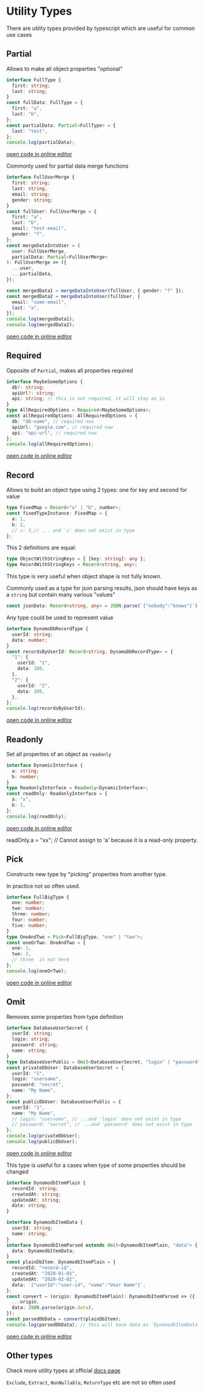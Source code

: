 # Utility Types

There are utility types provided by typescript which are useful for common use cases

## Partial

Allows to make all object properties "optional"

```ts
interface FullType {
  first: string;
  last: string;
}
const fullData: FullType = {
  first: "a",
  last: "b",
};
const partialData: Partial<FullType> = {
  last: "test",
};
console.log(partialData);
```

[open code in online editor](https://www.typescriptlang.org/play?#code/JYOwLgpgTgZghgYwgAgGIFcA2mAqBPABxQG8AoZZGYKAZzAC5k6pQBzAbnOUzjsebacAvqQQB7EHUpZMAEThg4jDNnxFkAXmRkKVWg2QAiOIYA0XHnyMAjM6SGdxksMgJwoYYHDkKlyAArunt4APCq4hBAAfJraFrwGhpB0dg6iEjRimBAAdJhirAAUbh5ePooAlOxAA)

Commonly used for partial data merge functions

```ts
interface FullUserMerge {
  first: string;
  last: string;
  email: string;
  gender: string;
}
const fullUser: FullUserMerge = {
  first: "a",
  last: "b",
  email: "test-email",
  gender: "f",
};
const mergeDataIntoUser = (
  user: FullUserMerge,
  partialData: Partial<FullUserMerge>
): FullUserMerge => ({
  ...user,
  ...partialData,
});

const mergedData1 = mergeDataIntoUser(fullUser, { gender: "f" });
const mergedData2 = mergeDataIntoUser(fullUser, {
  email: "some-email",
  last: "x",
});
console.log(mergedData1);
console.log(mergedData2);
```

[open code in online editor](https://www.typescriptlang.org/play?#code/JYOwLgpgTgZghgYwgAgGIFcA2mCqBnaAWWgHMUBvAKGWRmCjzAC5lGpQSBua5TORlmw7caEALZxgmQWHYguPMiAAm0GXIUBfSggD2IRrSy4CUFhmz4ipFAF5kVGnQbNkAIjhuANDz4D3AEbePOKS0u6QjAC0oVLBNEqqZu4wwZrcegZgyGI2ACJwYHAAkuC6VlDI9gAUPOim5sYVxFBkPjQADnBQYMBwmAVFLAAK3b39ADwWJtatEAB8lACUjZamLWRV88jVjsgAdIf10O0Hh109fQOFcD6aS9w6+oa5c8qDcACMVTn5N6VgcqmaowJqmLwOZCJNQpNzIe4ZZ7ZV5kd43ABMPxREA+AKB0BBYJODhCEikLDceF0uRiZMw8V4-FcbgAHmkHk8DLpMBB9phdCRqti0UVPhzMlSeXyBUKbCK4OiOUA)

## Required

Opposite of `Partial`, makes all properties required

```ts
interface MaybeSomeOptions {
  db?: string;
  apiUrl?: string;
  api: string; // this is not required, it will stay as is
}
type AllRequiredOptions = Required<MaybeSomeOptions>;
const allRequiredOptions: AllRequiredOptions = {
  db: "db-name", // required now
  apiUrl: "google.com", // required now
  api: "api-url", // required now
};
console.log(allRequiredOptions);
```

[open code in online editor](https://www.typescriptlang.org/play?#code/JYOwLgpgTgZghgYwgAgLJwJ4CMIGUD2AthAPIAOYw+IAzsgN4BQyyAJlgPwBcyNYUoAOYBuZsjhlgAVSgAbbr35DRLCcB58BIEcgD0u5GAAWwOqeQh8YZFAgBHAK7BbrADTJg1gO7BZsxZjiZjSMAL6MYBhkKACCfgBK9k4u5JTUdAC8yImOzhCsADzo2HhEpBRUtAB8ogjp1nAJSXmsqZU0PHGyOcn5benIWUws7DwAROwAtCBwxGPu+jbNLhb4XmJqMrLjgvj4grIQAHR1hPN6Bra5K5brqpLjapMOcueLV72sq+uhten4hyOsn2AApGt1ln0KukAJSiIA)

## Record

Allows to build an object type using 2 types: one for key and second for value

```ts
type FixedMap = Record<"a" | "b", number>;
const fixedTypeInstance: FixedMap = {
  a: 1,
  b: 2,
  // c: 3,// ... and 'c' does not exist in type
};
```

This 2 definitions are equal:

```ts
type ObjectWithStringKeys = { [key: string]: any };
type RecordWithStringKeys = Record<string, any>;
```

This type is very useful when object shape is not fully known.

Commonly used as a type for json parsing results,
json should have keys as a `string` but contain many various "values"

```ts
const jsonData: Record<string, any> = JSON.parse(`{"nobody":"knows"}`);
```

Any type could be used to represent value

```ts
interface DynamoDbRecordType {
  userId: string;
  data: number;
}
const recordsByUserId: Record<string, DynamoDbRecordType> = {
  "1": {
    userId: "1",
    data: 100,
  },
  "2": {
    userId: "2",
    data: 200,
  },
};
console.log(recordsByUserId);
```

[open code in online editor](https://www.typescriptlang.org/play?#code/JYOwLgpgTgZghgYwgAgCIE8RwLYHtUBGAShArlACYAq6ADigN4BQyyArgM7QCSFAXMg5gooAOYBuFsgpwwcASDbYC0SQF8mZEEORRS5ChwBC6AKpcovASTKUAPEJEhRAGjSYc+Yvso16APmQAXmRmVgAiAEZwgTDWdgsrZCjwlylWGTkBSIAGHLTWNQLkgCYY0PSEnn5S1MrM+WQSvOKipjVJLQ5cABsIADoe3FEACj1bQxNzaoBKSSA)

## Readonly

Set all properties of an object as `readonly`

```ts
interface DynamicInterface {
  a: string;
  b: number;
}
type ReadonlyInterface = Readonly<DynamicInterface>;
const readOnly: ReadonlyInterface = {
  a: "x",
  b: 1,
};
console.log(readOnly);
```

[open code in online editor](https://www.typescriptlang.org/play?#code/JYOwLgpgTgZghgYwgAgCIE8RwLbAQSXGniWQG8AoZZOALmQGcwpQBzAbiuQCN6QBXbN2icAvhTDoADigBKEOABMA9iAA26QpFiIUAXmTylqjQB4MWXASI6kAPk4JVTZFAWKA8uvT0jK71rEusgGlNR0yABEAB6RADRcvMgAjAmijs7KahAAdGrKrAAUbkpeGgCU7EA)

readOnly.a = "xx"; // Cannot assign to 'a' because it is a read-only property.

## Pick

Constructs new type by "picking" properties from another type.

In practice not so often used.

```ts
interface FullBigType {
  one: number;
  two: number;
  three: number;
  four: number;
  five: number;
}
type OneAndTwo = Pick<FullBigType, "one" | "two">;
const oneOrTwo: OneAndTwo = {
  one: 1,
  two: 2,
  // three  is not here
};
console.log(oneOrTwo);
```

[open code in online editor](https://www.typescriptlang.org/play?#code/FASwdgLgpgTgZgQwMZQAQDECuAbbAhEAcwBUBPABzQG9hVUB7MKALlTEwFsAjWAbltQQA7vVbtufARAAWMKCzaceMfnTj1MMMUslqQANwXjl-AL7AIFNAHkmAQTAATYiNQBeVAAUQSANYAeLFwCEisAGlQAIkYoSNQAHyjhekiAPn4kRgBnCAYmaxgXUVRbKAdnVw8aOhjWAEYwqRFWACZGugB6DsFZeToQLLZ6XOlYKGBTDOz6bCgAOmx6QgAKGIKigEpeIA)

## Omit

Removes some properties from type definition

```ts
interface DatabaseUserSecret {
  userId: string;
  login: string;
  password: string;
  name: string;
}
type DatabaseUserPublic = Omit<DatabaseUserSecret, "login" | "password">;
const privateDbUser: DatabaseUserSecret = {
  userId: "1",
  login: "username",
  password: "secret",
  name: "My Name",
};
const publicDbUser: DatabaseUserPublic = {
  userId: "1",
  name: "My Name",
  // login: "username", // ...and 'login' does not exist in type
  // password: "secret", // ...and 'password' does not exist in type
};
console.log(privateDbUser);
console.log(publicDbUser);
```

[open code in online editor](https://www.typescriptlang.org/play?#code/JYOwLgpgTgZghgYwgAgCJzHARnAzhAVXygGUIEoIxkBvAKGWQFdiBJAEwC5lcwpQA5gG4GyADYB7AaG69+IYaIAOeXAHcJULjz6CRjEHAC2EWboUiAvnTABPJSnSYc+ItAAKTLGOAJkAXmQAeSNgMAAeJ2w8QmIyCioAGmQAIklpEBTkAB9UlVx1TXYUgD4RBAkQXmQlfgA3DAhULDcobiiXWOh4ympA+kYWaA5uFIBGFMTRdJlUoahDE0nlVQ0tUfwEsGWDY1NUgFlbZAA5PeXLcsrqpS8fBGbW9oxo12JPb18A2lF5kdSJlNdiZRkdTucgcgAPRQ8RSWYpeaLCCTaGwgB0mLgIHYyAA5DMQHjkOwJBBcMgQBJqBAAB7AaqgZB2ByiGE1VZFDbkXqo9mY9HY3F4-KFLTE0nkynU5B0hnUJksiB0S50CpVCRiCDo9IAClqwAakEexAAlFcNVqdVJ9XdfCboOagA)

This type is useful for a cases when type of some properties should be changed

```ts
interface DynamodbItemPlain {
  recordId: string;
  createdAt: string;
  updatedAt: string;
  data: string;
}

interface DynamodbItemData {
  userId: string;
  name: string;
}
interface DynamodbItemParsed extends Omit<DynamodbItemPlain, "data"> {
  data: DynamodbItemData;
}
const plainDbItem: DynamodbItemPlain = {
  recordId: "record-id",
  createdAt: "2020-01-01",
  updatedAt: "2020-02-02",
  data: `{"userId":"user-id", "name":"User Name"}`,
};
const convert = (origin: DynamodbItemPlain): DynamodbItemParsed => ({
  ...origin,
  data: JSON.parse(origin.data),
});
const parsedDbData = convert(plainDbItem);
console.log(parsedDbData); // this will have data as `DynamodbItemData`
```

[open code in online editor](https://www.typescriptlang.org/play?#code/JYOwLgpgTgZghgYwgAgCIE8RwLYHsAmARgJKTYAKANnKMgN4BQyyUECuU+x+AXMgM5gooAOYBuJsgSs4kfAEEwfQcJDjJAVwAO+WRAVKBQ0ROa6wcZcbUSAvgwahIsRCgxY8RUhGypZcek1+aG4rVXVmDwgwkwZ7J2h4JDRMHAISMnI4KGD8ZAgAD0gQfH5kAHlsYDAAHnc0r0zqUAAaZAAiczh2gD5As38+es8Mnz8LOwZ2EEFkLWaQVFHsIdSR7woF5ABefpY2Di5eDtZ2TgBaYHx2lslpCD0DPnaAJgAGd-O3gEYv75vNDpHopnu9Ph8vi8AQMLHwAAZ0doaYJQbjtHhIlGXa5tdpRdHtACqKOQADkcBB2rY4bdbBJprNpgA3aBgHbIAAUHGAIlAqw86Q2VBoIAAlPyGsssjl9Ds+hzGMwAHQq7m8kC3GGWZAAKQAyuVSUqtNlglzhOqlV1RbTRfTcDM2SaZfgluMArtmayOfMRUsNnapg7+LhKBAlZRcCIfab9G7-HbkAB6JPIMAAC2AZQA7sBKJRkOm4CzkF1kHAynDhoKyO64QwgA)

## Other types

Check more utility types at official [docs page](https://www.typescriptlang.org/docs/handbook/utility-types.html)

`Exclude`, `Extract`, `NonNullable`, `ReturnType` etc are not so often used
